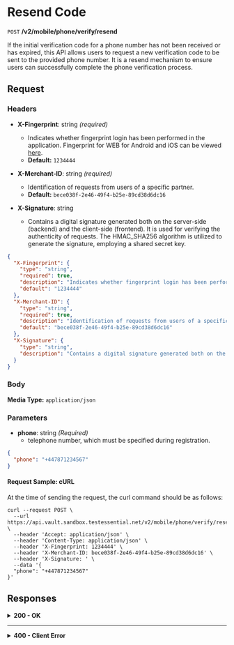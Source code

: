 # Resend Code

`POST` **/v2/mobile/phone/verify/resend**

If the initial verification code for a phone number has not been received or has expired, this API allows users to request a new verification code to be sent to the provided phone number. It is a resend mechanism to ensure users can successfully complete the phone verification process.


## Request

### Headers

- **X-Fingerprint**: string *(required)*
  - Indicates whether fingerprint login has been performed in the application. Fingerprint for WEB for Android and iOS can be viewed [here](https://github.com/crypterium-com/api-vault/wiki/Digital-signature-verification-and-fingerprint).
  - **Default:** `1234444`

- **X-Merchant-ID**: string *(required)*
  - Identification of requests from users of a specific partner.
  - **Default:** `bece038f-2e46-49f4-b25e-89cd38d6dc16`

- **X-Signature**: string
  - Contains a digital signature generated both on the server-side (backend) and the client-side (frontend). It is used for verifying the authenticity of requests. The HMAC_SHA256 algorithm is utilized to generate the signature, employing a shared secret key.


```json
{
  "X-Fingerprint": {
    "type": "string",
    "required": true,
    "description": "Indicates whether fingerprint login has been performed in the application. Fingerprint for WEB for Android and iOS can be viewed [here](https://github.com/crypterium-com/api-vault/wiki/Digital-signature-verification-and-fingerprint).",
    "default": "1234444"
  },
  "X-Merchant-ID": {
    "type": "string",
    "required": true,
    "description": "Identification of requests from users of a specific partner.",
    "default": "bece038f-2e46-49f4-b25e-89cd38d6dc16"
  },
  "X-Signature": {
    "type": "string",
    "description": "Contains a digital signature generated both on the server-side (backend) and the client-side (frontend). It is used for verifying the authenticity of requests. The HMAC_SHA256 algorithm is utilized to generate the signature, employing a shared secret key."
  }
}
```

### Body

**Media Type:** `application/json`

### Parameters

- **phone**: string *(Required)*
  - telephone number, which must be specified during registration.
  
```json
{
  "phone": "+447871234567"
}
```

#### **Request Sample: cURL**

At the time of sending the request, the curl command should be as follows:

```curl cURL
curl --request POST \
  --url https://api.vault.sandbox.testessential.net/v2/mobile/phone/verify/resend \
  --header 'Accept: application/json' \
  --header 'Content-Type: application/json' \
  --header 'X-Fingerprint: 1234444' \
  --header 'X-Merchant-ID: bece038f-2e46-49f4-b25e-89cd38d6dc16' \
  --header 'X-Signature: ' \
  --data '{
  "phone": "+447871234567"
}'
```

## Responses

<details>
<summary><strong>200 - OK</strong></summary>

The response status code indicates that the request was successfully processed.

- **Media type:** `application/json`

- **result:** string
  - Response indicating the result of the resend code operation..
  
   **Responses example**
```json
{
  "result": "ok"
}
```
</details>

---

<details>
<summary><strong>400 - Client Error</strong></summary>

The response status code indicates that the server cannot or will not process the request due to something perceived as a client error.
  
- **Media type:** `application/json`
  

- **message:** string
  - Message displayed to the user.

- **field:** string
  - Specifies the field in the request that caused the error.

- **errorId:** integer
  - Identifier of the error.

- **systemId:** string
  - Identifier of the component.

- **originalMessage:** string
  - The original error message.

- **errorStackTrace:** string
  - The place where the error occurred in the code.

- **data:** object
  - Additional data related to the error, structured as key-value pairs.
    - **additionalProp1:** object
    - **additionalProp2:** object
    - **additionalProp3:** object

- **error:** string
  - Identifier of the error.

    
**Responses example**

```json
{
  "error": "COMMON",
  "errorId": 0,
  "message": "Sorry for inconvenience. We're fixing the issue. If you have urgent questions, contact support",
  "systemId": "core"
}
```

</details>
